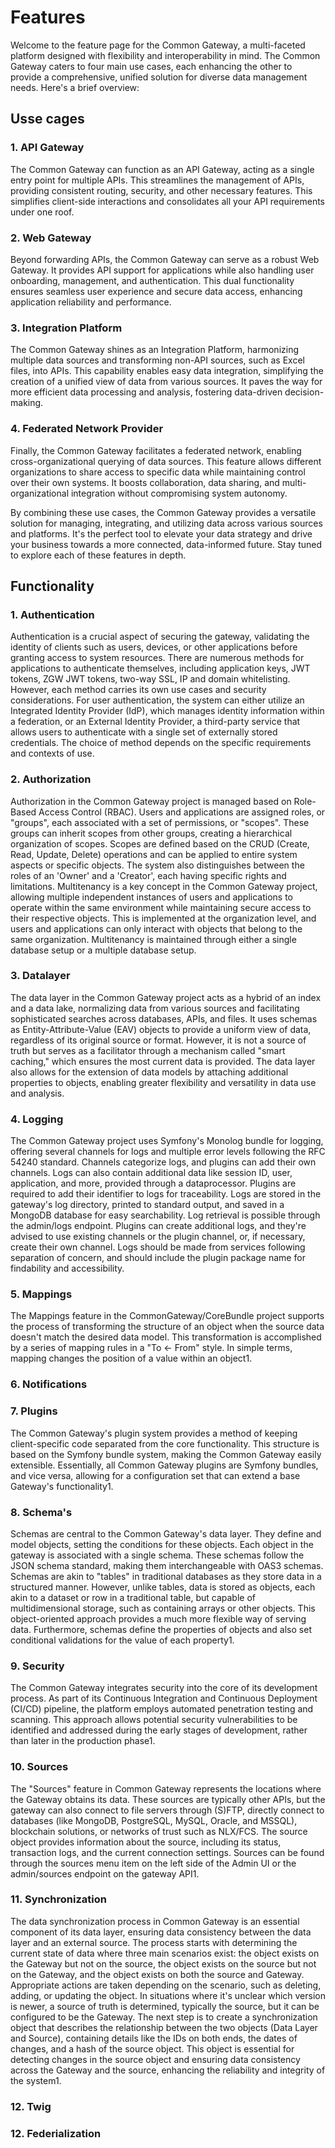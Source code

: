 # Features

Welcome to the feature page for the Common Gateway, a multi-faceted platform designed with flexibility and interoperability in mind. The Common Gateway caters to four main use cases, each enhancing the other to provide a comprehensive, unified solution for diverse data management needs. Here's a brief overview:

## Usse cages
### 1. API Gateway
   The Common Gateway can function as an API Gateway, acting as a single entry point for multiple APIs. This streamlines the management of APIs, providing consistent routing, security, and other necessary features. This simplifies client-side interactions and consolidates all your API requirements under one roof.

### 2. Web Gateway
   Beyond forwarding APIs, the Common Gateway can serve as a robust Web Gateway. It provides API support for applications while also handling user onboarding, management, and authentication. This dual functionality ensures seamless user experience and secure data access, enhancing application reliability and performance.

### 3. Integration Platform
   The Common Gateway shines as an Integration Platform, harmonizing multiple data sources and transforming non-API sources, such as Excel files, into APIs. This capability enables easy data integration, simplifying the creation of a unified view of data from various sources. It paves the way for more efficient data processing and analysis, fostering data-driven decision-making.

### 4. Federated Network Provider
   Finally, the Common Gateway facilitates a federated network, enabling cross-organizational querying of data sources. This feature allows different organizations to share access to specific data while maintaining control over their own systems. It boosts collaboration, data sharing, and multi-organizational integration without compromising system autonomy.

By combining these use cases, the Common Gateway provides a versatile solution for managing, integrating, and utilizing data across various sources and platforms. It's the perfect tool to elevate your data strategy and drive your business towards a more connected, data-informed future. Stay tuned to explore each of these features in depth.

## Functionality

### 1. Authentication
   Authentication is a crucial aspect of securing the gateway, validating the identity of clients such as users, devices, or other applications before granting access to system resources. There are numerous methods for applications to authenticate themselves, including application keys, JWT tokens, ZGW JWT tokens, two-way SSL, IP and domain whitelisting. However, each method carries its own use cases and security considerations. For user authentication, the system can either utilize an Integrated Identity Provider (IdP), which manages identity information within a federation, or an External Identity Provider, a third-party service that allows users to authenticate with a single set of externally stored credentials. The choice of method depends on the specific requirements and contexts of use.
### 2. Authorization
   Authorization in the Common Gateway project is managed based on Role-Based Access Control (RBAC). Users and applications are assigned roles, or "groups", each associated with a set of permissions, or "scopes". These groups can inherit scopes from other groups, creating a hierarchical organization of scopes. Scopes are defined based on the CRUD (Create, Read, Update, Delete) operations and can be applied to entire system aspects or specific objects. The system also distinguishes between the roles of an 'Owner' and a 'Creator', each having specific rights and limitations. Multitenancy is a key concept in the Common Gateway project, allowing multiple independent instances of users and applications to operate within the same environment while maintaining secure access to their respective objects. This is implemented at the organization level, and users and applications can only interact with objects that belong to the same organization. Multitenancy is maintained through either a single database setup or a multiple database setup.
### 3. Datalayer
   The data layer in the Common Gateway project acts as a hybrid of an index and a data lake, normalizing data from various sources and facilitating sophisticated searches across databases, APIs, and files. It uses schemas as Entity-Attribute-Value (EAV) objects to provide a uniform view of data, regardless of its original source or format. However, it is not a source of truth but serves as a facilitator through a mechanism called "smart caching," which ensures the most current data is provided. The data layer also allows for the extension of data models by attaching additional properties to objects, enabling greater flexibility and versatility in data use and analysis.
### 4. Logging

The Common Gateway project uses Symfony's Monolog bundle for logging, offering several channels for logs and multiple error levels following the RFC 54240 standard. Channels categorize logs, and plugins can add their own channels. Logs can also contain additional data like session ID, user, application, and more, provided through a dataprocessor. Plugins are required to add their identifier to logs for traceability. Logs are stored in the gateway's log directory, printed to standard output, and saved in a MongoDB database for easy searchability. Log retrieval is possible through the admin/logs endpoint. Plugins can create additional logs, and they're advised to use existing channels or the plugin channel, or, if necessary, create their own channel. Logs should be made from services following separation of concern, and should include the plugin package name for findability and accessibility.
### 5. Mappings
The Mappings feature in the CommonGateway/CoreBundle project supports the process of transforming the structure of an object when the source data doesn't match the desired data model. This transformation is accomplished by a series of mapping rules in a "To <- From" style. In simple terms, mapping changes the position of a value within an object​1​.
### 6. Notifications
### 7. Plugins
The Common Gateway's plugin system provides a method of keeping client-specific code separated from the core functionality. This structure is based on the Symfony bundle system, making the Common Gateway easily extensible. Essentially, all Common Gateway plugins are Symfony bundles, and vice versa, allowing for a configuration set that can extend a base Gateway's functionality​1​.
### 8. Schema's
Schemas are central to the Common Gateway's data layer. They define and model objects, setting the conditions for these objects. Each object in the gateway is associated with a single schema. These schemas follow the JSON schema standard, making them interchangeable with OAS3 schemas. Schemas are akin to "tables" in traditional databases as they store data in a structured manner. However, unlike tables, data is stored as objects, each akin to a dataset or row in a traditional table, but capable of multidimensional storage, such as containing arrays or other objects. This object-oriented approach provides a much more flexible way of serving data. Furthermore, schemas define the properties of objects and also set conditional validations for the value of each property​1​.
### 9. Security
The Common Gateway integrates security into the core of its development process. As part of its Continuous Integration and Continuous Deployment (CI/CD) pipeline, the platform employs automated penetration testing and scanning. This approach allows potential security vulnerabilities to be identified and addressed during the early stages of development, rather than later in the production phase​1​.
### 10. Sources
The "Sources" feature in Common Gateway represents the locations where the Gateway obtains its data. These sources are typically other APIs, but the gateway can also connect to file servers through (S)FTP, directly connect to databases (like MongoDB, PostgreSQL, MySQL, Oracle, and MSSQL), blockchain solutions, or networks of trust such as NLX/FCS. The source object provides information about the source, including its status, transaction logs, and the current connection settings. Sources can be found through the sources menu item on the left side of the Admin UI or the admin/sources endpoint on the gateway API​1​.
### 11. Synchronization
The data synchronization process in Common Gateway is an essential component of its data layer, ensuring data consistency between the data layer and an external source. The process starts with determining the current state of data where three main scenarios exist: the object exists on the Gateway but not on the source, the object exists on the source but not on the Gateway, and the object exists on both the source and Gateway. Appropriate actions are taken depending on the scenario, such as deleting, adding, or updating the object. In situations where it's unclear which version is newer, a source of truth is determined, typically the source, but it can be configured to be the Gateway. The next step is to create a synchronization object that describes the relationship between the two objects (Data Layer and Source), containing details like the IDs on both ends, the dates of changes, and a hash of the source object. This object is essential for detecting changes in the source object and ensuring data consistency across the Gateway and the source, enhancing the reliability and integrity of the system​1​.
### 12. Twig
### 12. Federialization